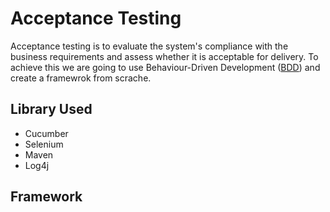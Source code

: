 # Acceptance Testing
Acceptance testing is to evaluate the system's compliance with the business requirements and assess whether it is acceptable for delivery. 
To achieve this we are going to use Behaviour-Driven Development ([BDD](https://cucumber.io/)) and create a framewrok from scrache.

## Library Used
- Cucumber
- Selenium
- Maven
- Log4j

## Framework
 
